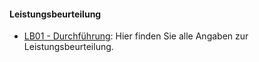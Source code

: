 #### Leistungsbeurteilung
* [LB01 - Durchführung](./content.php?top=1&file=exams/lb01/index.md): Hier finden Sie alle Angaben zur Leistungsbeurteilung.

